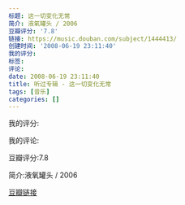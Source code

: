 ```yaml
---
标题: 这一切变化无常
简介: 液氧罐头 / 2006
豆瓣评分: '7.8'
链接: https://music.douban.com/subject/1444413/
创建时间: '2008-06-19 23:11:40'
我的评分:
标签:
评论:
date: 2008-06-19 23:11:40
title: 听过专辑 - 这一切变化无常
tags: [音乐]
categories: []
---
```


我的评分:

我的评论:

豆瓣评分:7.8

简介:液氧罐头 / 2006

[豆瓣链接](https://music.douban.com/subject/1444413/)

